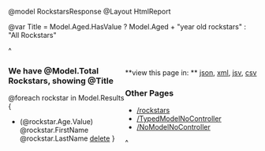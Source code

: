 ﻿@model RockstarsResponse
@Layout HtmlReport

@var Title = Model.Aged.HasValue ? Model.Aged + "year old rockstars" : "All Rockstars"

^<div style="float:right">

**view this page in: **
[json](?format=json),
[xml](?format=xml),
[jsv](?format=jsv),
[csv](?format=csv)

### Other Pages

  - [/rockstars](/rockstars)
  - [/TypedModelNoController](/TypedModelNoController)
  - [/NoModelNoController](/NoModelNoController)

^</div>

### We have @Model.Total Rockstars, showing @Title

@foreach rockstar in Model.Results {
  - (@rockstar.Age.Value) @rockstar.FirstName @rockstar.LastName [delete](/rockstars/delete/@rockstar.Id)
}

<!--view:RockstarsMark.md-->